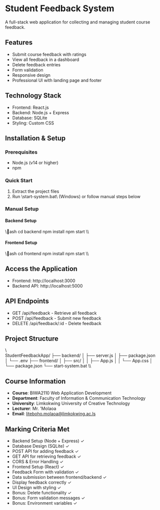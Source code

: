 ﻿# Student Feedback System

A full-stack web application for collecting and managing student course feedback.

## Features

- Submit course feedback with ratings
- View all feedback in a dashboard
- Delete feedback entries
- Form validation
- Responsive design
- Professional UI with landing page and footer

## Technology Stack

- Frontend: React.js
- Backend: Node.js + Express
- Database: SQLite
- Styling: Custom CSS

## Installation & Setup

### Prerequisites
- Node.js (v14 or higher)
- npm

### Quick Start

1. Extract the project files
2. Run \start-system.bat\ (Windows) or follow manual steps below

### Manual Setup

#### Backend Setup
\\\ash
cd backend
npm install
npm start
\\\

#### Frontend Setup
\\\ash
cd frontend
npm install
npm start
\\\

## Access the Application

- Frontend: http://localhost:3000
- Backend API: http://localhost:5000

## API Endpoints

- GET /api/feedback - Retrieve all feedback
- POST /api/feedback - Submit new feedback
- DELETE /api/feedback/:id - Delete feedback

## Project Structure

\\\
StudentFeedbackApp/
├── backend/
│   ├── server.js
│   ├── package.json
│   └── .env
├── frontend/
│   ├── src/
│   │   ├── App.js
│   │   └── App.css
│   └── package.json
└── start-system.bat
\\\

## Course Information

- **Course**: BIWA2110 Web Application Development
- **Department**: Faculty of Information & Communication Technology
- **University**: Limkokwing University of Creative Technology
- **Lecturer**: Mr. 'Molaoa
- **Email**: liteboho.molaoa@limkokwing.ac.ls

## Marking Criteria Met

- Backend Setup (Node + Express) ✓
- Database Design (SQLite) ✓
- POST API for adding feedback ✓
- GET API for retrieving feedback ✓
- CORS & Error Handling ✓
- Frontend Setup (React) ✓
- Feedback Form with validation ✓
- Data submission between frontend/backend ✓
- Display feedback correctly ✓
- UI Design with styling ✓
- Bonus: Delete functionality ✓
- Bonus: Form validation messages ✓
- Bonus: Environment variables ✓
